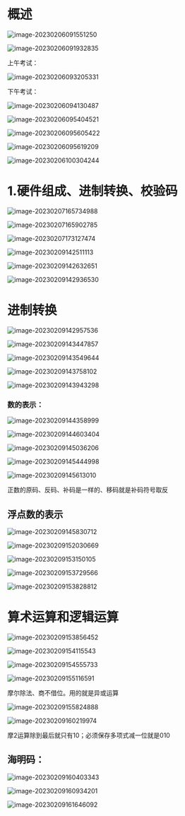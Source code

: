 # 概述

![image-20230206091551250](day-01.assets/image-20230206091551250.png)





![image-20230206091932835](day-01.assets/image-20230206091932835.png)







上午考试：

![image-20230206093205331](day-01.assets/image-20230206093205331.png)



下午考试：

![image-20230206094130487](day-01.assets/image-20230206094130487.png)





![image-20230206095404521](day-01.assets/image-20230206095404521.png)



![image-20230206095605422](day-01.assets/image-20230206095605422.png)



![image-20230206095619209](day-01.assets/image-20230206095619209.png)





![image-20230206100304244](day-01.assets/image-20230206100304244.png)







# 1.硬件组成、进制转换、校验码





![image-20230207165734988](day-01.assets/image-20230207165734988.png)





![image-20230207165902785](day-01.assets/image-20230207165902785.png)



![image-20230207173127474](day-01.assets/image-20230207173127474.png)





![image-20230209142511113](day-01.assets/image-20230209142511113.png)







![image-20230209142632651](day-01.assets/image-20230209142632651.png)







![image-20230209142936530](day-01.assets/image-20230209142936530.png)









# 进制转换

![image-20230209142957536](day-01.assets/image-20230209142957536.png)



![image-20230209143447857](day-01.assets/image-20230209143447857.png)





![image-20230209143549644](day-01.assets/image-20230209143549644.png)





![image-20230209143758102](day-01.assets/image-20230209143758102.png)





![image-20230209143943298](day-01.assets/image-20230209143943298.png)



### 数的表示：

![image-20230209144358999](day-01.assets/image-20230209144358999.png)



![image-20230209144603404](day-01.assets/image-20230209144603404.png)



![image-20230209145036206](day-01.assets/image-20230209145036206.png)





![image-20230209145444998](day-01.assets/image-20230209145444998.png)





![image-20230209145613010](day-01.assets/image-20230209145613010.png)





正数的原码、反码、补码是一样的、移码就是补码符号取反





## 浮点数的表示

![image-20230209145830712](day-01.assets/image-20230209145830712.png)



![image-20230209152030669](day-01.assets/image-20230209152030669.png)

![image-20230209153150105](day-01.assets/image-20230209153150105.png)



![image-20230209153729566](day-01.assets/image-20230209153729566.png)



![image-20230209153828812](day-01.assets/image-20230209153828812.png)







# 算术运算和逻辑运算





![image-20230209153856452](day-01.assets/image-20230209153856452.png)





![image-20230209154115543](day-01.assets/image-20230209154115543.png)



![image-20230209154555733](day-01.assets/image-20230209154555733.png)





![image-20230209155116591](day-01.assets/image-20230209155116591.png)



摩尔除法、商不借位。用的就是异或运算





![image-20230209155824888](day-01.assets/image-20230209155824888.png)





![image-20230209160219974](day-01.assets/image-20230209160219974.png)



摩2运算除到最后就只有10；必须保存多项式减一位就是010





## 海明码：

![image-20230209160403343](day-01.assets/image-20230209160403343.png)





![image-20230209160934201](day-01.assets/image-20230209160934201.png)



![image-20230209161646092](day-01.assets/image-20230209161646092.png)





















































